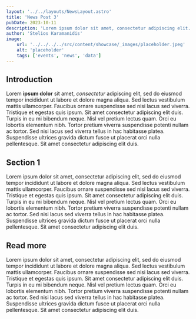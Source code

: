 ```yaml
---
layout: '../../layouts/NewsLayout.astro'
title: 'News Post 3'
pubDate: 2023-10-11
description: 'Lorem ipsum dolor sit amet, consectetur adipiscing elit.'
author: 'Stelios Karamanidis'
image:
    url: '../../../../src/content/showcase/_images/placeholder.jpeg'
    alt: 'placeholder'
    tags: ['events', 'news', 'data']
---
```

## Introduction
Lorem **ipsum dolor** sit amet, *consectetur* adipiscing elit, sed do eiusmod tempor incididunt ut labore et dolore magna aliqua. Sed lectus vestibulum mattis ullamcorper. Faucibus ornare suspendisse sed nisi lacus sed viverra. Tristique et egestas quis ipsum. Sit amet consectetur adipiscing elit duis. Turpis in eu mi bibendum neque. Nisl vel pretium lectus quam. Orci eu lobortis elementum nibh. Tortor pretium viverra suspendisse potenti nullam ac tortor. Sed nisi lacus sed viverra tellus in hac habitasse platea. Suspendisse ultrices gravida dictum fusce ut placerat orci nulla pellentesque. Sit amet consectetur adipiscing elit duis.

## Section 1
Lorem ipsum dolor sit amet, consectetur adipiscing elit, sed do eiusmod tempor incididunt ut labore et dolore magna aliqua. Sed lectus vestibulum mattis ullamcorper. Faucibus ornare suspendisse sed nisi lacus sed viverra. Tristique et egestas quis ipsum. Sit amet consectetur adipiscing elit duis. Turpis in eu mi bibendum neque. Nisl vel pretium lectus quam. Orci eu lobortis elementum nibh. Tortor pretium viverra suspendisse potenti nullam ac tortor. Sed nisi lacus sed viverra tellus in hac habitasse platea. Suspendisse ultrices gravida dictum fusce ut placerat orci nulla pellentesque. Sit amet consectetur adipiscing elit duis.

## Read more
Lorem ipsum dolor sit amet, consectetur adipiscing elit, sed do eiusmod tempor incididunt ut labore et dolore magna aliqua. Sed lectus vestibulum mattis ullamcorper. Faucibus ornare suspendisse sed nisi lacus sed viverra. Tristique et egestas quis ipsum. Sit amet consectetur adipiscing elit duis. Turpis in eu mi bibendum neque. Nisl vel pretium lectus quam. Orci eu lobortis elementum nibh. Tortor pretium viverra suspendisse potenti nullam ac tortor. Sed nisi lacus sed viverra tellus in hac habitasse platea. Suspendisse ultrices gravida dictum fusce ut placerat orci nulla pellentesque. Sit amet consectetur adipiscing elit duis.
